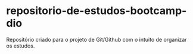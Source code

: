 # repositorio-de-estudos-bootcamp-dio
Repositório criado para o projeto de Git/Github com o intuito de organizar os estudos.
